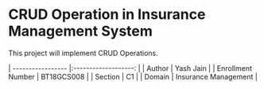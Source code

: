 # CRUD Operation in Insurance Management System

This project will implement CRUD Operations.


| ----------------- |:-------------------: |
| Author            | Yash Jain            |
| Enrollment Number | BT18GCS008           |
| Section           | C1                   |
| Domain            | Insurance Management |